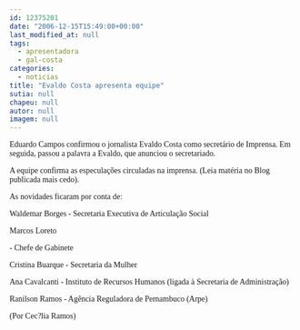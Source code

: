 ```yaml
---
id: 12375201
date: "2006-12-15T15:49:00+00:00"
last_modified_at: null
tags:
  - apresentadora
  - gal-costa
categories:
  - noticias
title: "Evaldo Costa apresenta equipe"
sutia: null
chapeu: null
autor: null
imagem: null
---
```

<p><P><FONT face=Verdana>Eduardo Campos confirmou o jornalista Evaldo Costa como secretário de Imprensa. </FONT><FONT face=Verdana>Em seguida, passou a palavra a Evaldo, que anunciou o secretariado. </FONT></P></p>
<p><P><FONT face=Verdana>A equipe confirma as especulações&nbsp;circuladas na imprensa. (Leia matéria no Blog publicada mais cedo).</FONT></P></p>
<p><P><FONT face=Verdana>As novidades ficaram por conta de:</FONT></P></p>
<p><P><FONT face=Verdana>Waldemar Borges - Secretaria Executiva de Articulação Social</FONT></P></p>
<p><P><FONT face=Verdana>Marcos Loreto</p>
<p> - Chefe de Gabinete</FONT></P></p>
<p><P><FONT face=Verdana>Cristina Buarque - Secretaria da Mulher</FONT></P></p>
<p><P><FONT face=Verdana>Ana Cavalcanti - Instituto de Recursos Humanos (ligada à Secretaria de Administração)</FONT></P></p>
<p><P><FONT face=Verdana>Ranilson Ramos - Agência Reguladora de Pernambuco (Arpe)</FONT></P></p>
<p><P><FONT face=Verdana>(Por Cec?lia Ramos)</FONT></P> </p>
